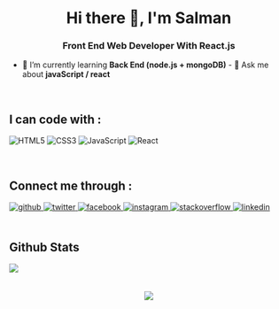<h1 align="center">Hi there 👋, I'm Salman</h1>
<h3 align="center">Front End Web Developer With React.js</h3>

- 🌱 I’m currently learning **Back End (node.js + mongoDB)** - 💬 Ask me about
**javaScript / react**
<br />

## I can code with :
![HTML5](https://img.shields.io/badge/html5-%23E34F26.svg?style=for-the-badge&logo=html5&logoColor=white)
![CSS3](https://img.shields.io/badge/css3-%231572B6.svg?style=for-the-badge&logo=css3&logoColor=white)
![JavaScript](https://img.shields.io/badge/javascript-%23323330.svg?style=for-the-badge&logo=javascript&logoColor=%23F7DF1E)
![React](https://img.shields.io/badge/react-%2320232a.svg?style=for-the-badge&logo=react&logoColor=%2361DAFB)

<br />

## Connect me through :
<div align="left">
    <a href="https://github.com/https://github.com/shSalman009" target="_blank">
        <img
        src=https://img.shields.io/badge/github-%2324292e.svg?&style=for-the-badge&logo=github&logoColor=white
        alt=github style="margin-bottom: 5px;" />
    </a>
    <a
        href="https://twitter.com/https://twitter.com/SalmanA40538364"
        target="_blank"
    >
        <img
        src=https://img.shields.io/badge/twitter-%2300acee.svg?&style=for-the-badge&logo=twitter&logoColor=white
        alt=twitter style="margin-bottom: 5px;" />
    </a>
    <a
        href="https://www.facebook.com/https://www.facebook.com/profile.php?id=100077283967573"
        target="_blank"
    >
        <img
        src=https://img.shields.io/badge/facebook-%232E87FB.svg?&style=for-the-badge&logo=facebook&logoColor=white
        alt=facebook style="margin-bottom: 5px;" />
    </a>
    <a
        href="https://instagram.com/https://www.instagram.com/chhhangeee/"
        target="_blank"
    >
        <img
        src=https://img.shields.io/badge/instagram-%23000000.svg?&style=for-the-badge&logo=instagram&logoColor=white
        alt=instagram style="margin-bottom: 5px;" />
    </a>
    <a
        href="https://stackoverflow.com/users/https://stackoverflow.com/users/17212859/sh-salman?tab=profile"
        target="_blank"
    >
        <img
        src=https://img.shields.io/badge/stackoverflow-%23F28032.svg?&style=for-the-badge&logo=stackoverflow&logoColor=white
        alt=stackoverflow style="margin-bottom: 5px;" />
    </a>
    <a
        href="https://linkedin.com/in/https://www.linkedin.com/in/salman-ahmed-77682823b/"
        target="_blank"
    >
        <img
        src=https://img.shields.io/badge/linkedin-%231E77B5.svg?&style=for-the-badge&logo=linkedin&logoColor=white
        alt=linkedin style="margin-bottom: 5px;" />
    </a>
</div>

<br />

## Github Stats
<div align="left">
    <img
        src="https://github-readme-stats.vercel.app/api?username=shSalman009&show_icons=true&count_private=true&hide_border=true"
        align="center"
    />
</div>

<br />

<br />

<div align="center">
    <img
        src="https://komarev.com/ghpvc/?username=shSalman009&&style=flat-square"
        align="center"
    />
</div>

<br />
